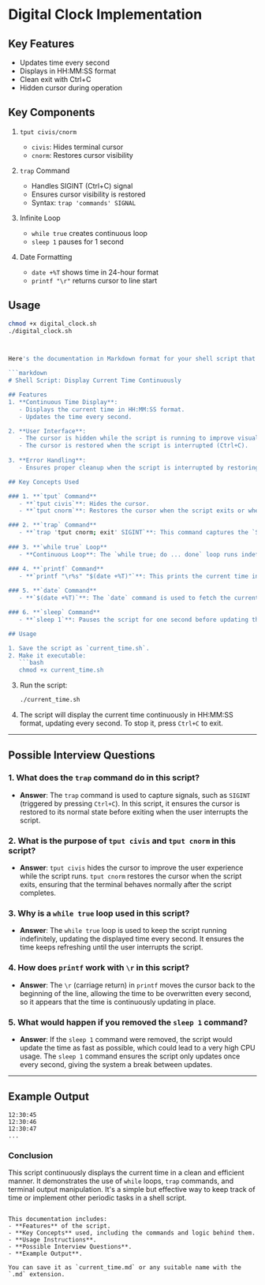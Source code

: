 # Digital Clock Implementation

## Key Features
- Updates time every second
- Displays in HH:MM:SS format
- Clean exit with Ctrl+C
- Hidden cursor during operation

## Key Components
1. `tput civis/cnorm`
   - `civis`: Hides terminal cursor
   - `cnorm`: Restores cursor visibility

2. `trap` Command
   - Handles SIGINT (Ctrl+C) signal
   - Ensures cursor visibility is restored
   - Syntax: `trap 'commands' SIGNAL`

3. Infinite Loop
   - `while true` creates continuous loop
   - `sleep 1` pauses for 1 second

4. Date Formatting
   - `date +%T` shows time in 24-hour format
   - `printf "\r"` returns cursor to line start

## Usage
```bash
chmod +x digital_clock.sh
./digital_clock.sh



Here's the documentation in Markdown format for your shell script that displays the current time in HH:MM:SS format continuously:

```markdown
# Shell Script: Display Current Time Continuously

## Features
1. **Continuous Time Display**:
   - Displays the current time in HH:MM:SS format.
   - Updates the time every second.

2. **User Interface**:
   - The cursor is hidden while the script is running to improve visual output.
   - The cursor is restored when the script is interrupted (Ctrl+C).
   
3. **Error Handling**:
   - Ensures proper cleanup when the script is interrupted by restoring the cursor.

## Key Concepts Used

### 1. **`tput` Command**
   - **`tput civis`**: Hides the cursor.
   - **`tput cnorm`**: Restores the cursor when the script exits or when interrupted.

### 2. **`trap` Command**
   - **`trap 'tput cnorm; exit' SIGINT`**: This command captures the `SIGINT` signal (generated by pressing `Ctrl+C`) and restores the cursor before exiting the script.
   
### 3. **`while true` Loop**
   - **Continuous Loop**: The `while true; do ... done` loop runs indefinitely, updating the time display every second.

### 4. **`printf` Command**
   - **`printf "\r%s" "$(date +%T)"`**: This prints the current time in HH:MM:SS format. The `\r` ensures the cursor moves to the beginning of the line, so the time is updated in place without printing new lines.
   
### 5. **`date` Command**
   - **`$(date +%T)`**: The `date` command is used to fetch the current time in the format HH:MM:SS.

### 6. **`sleep` Command**
   - **`sleep 1`**: Pauses the script for one second before updating the time.

## Usage

1. Save the script as `current_time.sh`.
2. Make it executable:
   ```bash
   chmod +x current_time.sh
   ```

3. Run the script:
   ```bash
   ./current_time.sh
   ```

4. The script will display the current time continuously in HH:MM:SS format, updating every second. To stop it, press `Ctrl+C` to exit.

---

## Possible Interview Questions

### 1. **What does the `trap` command do in this script?**
   - **Answer**: The `trap` command is used to capture signals, such as `SIGINT` (triggered by pressing `Ctrl+C`). In this script, it ensures the cursor is restored to its normal state before exiting when the user interrupts the script.

### 2. **What is the purpose of `tput civis` and `tput cnorm` in this script?**
   - **Answer**: `tput civis` hides the cursor to improve the user experience while the script runs. `tput cnorm` restores the cursor when the script exits, ensuring that the terminal behaves normally after the script completes.

### 3. **Why is a `while true` loop used in this script?**
   - **Answer**: The `while true` loop is used to keep the script running indefinitely, updating the displayed time every second. It ensures the time keeps refreshing until the user interrupts the script.

### 4. **How does `printf` work with `\r` in this script?**
   - **Answer**: The `\r` (carriage return) in `printf` moves the cursor back to the beginning of the line, allowing the time to be overwritten every second, so it appears that the time is continuously updating in place.

### 5. **What would happen if you removed the `sleep 1` command?**
   - **Answer**: If the `sleep 1` command were removed, the script would update the time as fast as possible, which could lead to a very high CPU usage. The `sleep 1` command ensures the script only updates once every second, giving the system a break between updates.

---

## Example Output

```
12:30:45
12:30:46
12:30:47
...
```

### Conclusion
This script continuously displays the current time in a clean and efficient manner. It demonstrates the use of `while` loops, `trap` commands, and terminal output manipulation. It's a simple but effective way to keep track of time or implement other periodic tasks in a shell script.
```

This documentation includes:
- **Features** of the script.
- **Key Concepts** used, including the commands and logic behind them.
- **Usage Instructions**.
- **Possible Interview Questions**.
- **Example Output**.

You can save it as `current_time.md` or any suitable name with the `.md` extension.